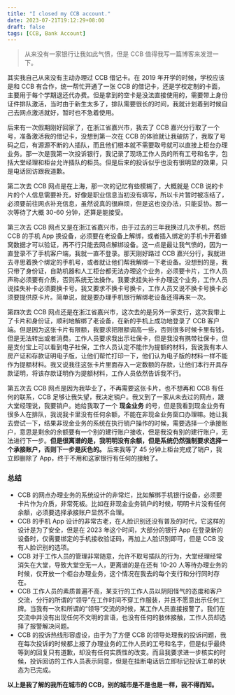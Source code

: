 ```yaml
---
title: "I closed my CCB account."
date: 2023-07-21T19:12:29+08:00
draft: false
tags: [CCB, Bank Account]
---
```


> 从来没有一家银行让我如此气愤，但是 CCB 值得我写一篇博客来发泄一下。

其实我自己从来没有主动办理过 CCB 借记卡。在 2019 年开学的时候，学校应该是和 CCB 有合作，统一帮忙开通了一张 CCB 的借记卡，还是学校定制的卡面，主要用于每个学期退还代办费。但是拿到的空卡是没法直接使用的，需要带上身份证件排队激活，当时由于新生太多了，排队需要很长的时间，我就计划着到时候自己去网点激活就好，暂时也不急着使用。

后来有一次假期刚好回家了，在浙江省嘉兴市，我去了 CCB 嘉兴分行取了一个号，准备激活我的借记卡，没想到第一次在 CCB 的体验就让我破防了，我取了号码之后，有源源不断的人插队，而且他们根本就不需要取号就可以直接上柜台办理业务。那一次是我第一次投诉银行，我记录了现场工作人员的所有工号和名字，包括大堂经理和柜台允许插队的柜员。但是后来的投诉似乎也没有很明显的效果，只是电话回访跟我道歉。

第二次去 CCB 网点是在上海，那一次的记忆有些模糊了，大概就是 CCB 说的卡片的个人信息需要补充，好像是职业信息当初没有填写，所以卡片暂时被冻结了，必须要前往网点补充信息，虽然说真的很麻烦，但是这也没办法，只能妥协。那一次等待了大概 30-60 分钟，还算是能接受。

第三次去 CCB 网点又是在浙江省嘉兴市，由于过去的三年我换过几次手机，然后 CCB 的手机 App 换设备，必须要在老设备上解绑，或者插入绑定的手机卡开着蜂窝数据才可以验证，再不行只能去网点解绑设备。这一点是最让我气愤的，因为一直登录不了手机客户端，我就一直不登录。那天刚好路过 CCB 嘉兴分行，我就进去寻思着换个绑定的手机号，或者就让他们帮我解绑一下老设备。没想到的是，我只带了身份证，自助机器和人工柜台都无法办理这个业务，必须要卡片，工作人员声称必须要有介质，否则系统无法操作。我要求挂失补卡办理这个业务，工作人员说挂失补卡必须要换卡号。我又要求不换卡号换卡，工作人员又说不换卡号换卡必须要提供原卡片。简单说，就是要办理手机银行解绑老设备还得再来一次。

第四次去 CCB 网点还是在浙江省嘉兴市，这次去的是另外一家支行，这次我带上了卡片和身份证，顺利地解绑了老设备，在新的手机上成功地登录了 CCB 客户端。但是因为这张卡片有限额，我要求把限额调高一些，否则很多时候卡里有钱，但是无法转出或者消费。工作人员要求我出示社保卡，但是我没有携带社保卡，但是支付宝上可以看到电子社保，工作人员认定不能作为提额的材料，我说我有本人房产证和存款证明电子版，让他们帮忙打印一下，他们认为电子版的材料一样不能作为提额材料。我又说我往这张卡片里面存入一定数额的存款，让他们本行开具存款证明，将该存款证明作为提额材料，工作人员依然告诉我不行。

第五次去 CCB 网点是因为我毕业了，不再需要这张卡片，也不想再和 CCB 有任何的联系，CCB 足够让我失望，我决定销户。我又到了一家从未去过的网点，跟大堂经理说，我要销户。她给我取了一个 **现金业务** 的号，但是我看到现金业务有很多人在排队，我说我卡里没有任何余额，不能在非现金业务窗口办理嘛。她让我去尝试一下，结果非现金业务的系统在执行销户操作的时候，需要选择一个承接账户，意思是剩余的余额要有一个别的建行账户接收，但是我没有别的建行账户，无法进行下一步。**但是很离谱的是，我明明没有余额，但是系统仍然强制要求选择一个承接账户，否则下一步是灰色的。** 后来我等了 45 分钟上柜台完成了销户，我立即删除了 App，终于不用和这家银行有任何的接触了。

### 总结
- CCB 的网点办理业务的系统设计的非常烂，比如解绑手机银行设备，必须要卡片作为介质，非常死板。比如在非现金业务销户的时候，明明卡片没有任何余额，必须要选择承接账户显然不合理。
- CCB 的手机 App 设计的非常古老，在人脸识别还没有普及的时代，它这样的设计是为了安全，但是在 2023 年这个时间，大部分的银行 App 在登录新的设备时，仅需要绑定的手机接收验证码，再加上人脸识别即可，但是 CCB 没有人脸识别的选项。
- CCB 对于工作人员的管理非常随意，允许不取号插队的行为，大堂经理经常消失在大堂，导致大堂空无一人，更离谱的是在还有 10-20 人等待办理业务的时候，仅开放一个柜台办理业务，这个情况在我去的每个支行和分行同时存在。
- CCB 工作人员的素质普遍不高，某支行的工作人员以阴阳怪气的态度和客户交流，分行的所谓的“领导”在工作时间不穿工作服装，并且不愿意出示任何工牌。当我有一次和所谓的“领导”交流的时候，某工作人员直接报警了。我们在交流中并没有出现任何不文明的言语，也没有任何的肢体接触，工作人员却选择了报警解决问题。
- CCB 的投诉热线形容虚设，由于为了方便 CCB 的领导处理我的投诉问题，我在每次投诉的时候都上报了办理业务的工作人员的工号和名字，但是似乎最终等到的回复只有道歉，却没有任何实质性的改变。而且我要求进一步核实的时候，投诉回访的工作人员表示同意，但是在挂断电话后立即标记投诉工单的状态为已完成。

**以上是我了解的我所在城市的 CCB，别的城市是不是也是一样，我不得而知。**
